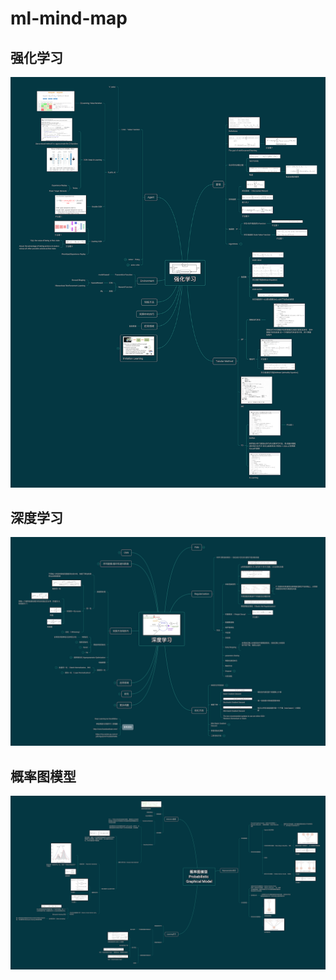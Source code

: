 # ml-mind-map
## 强化学习
![demo](https://raw.githubusercontent.com/Kailthen/ml-mind-map/master/%E5%BC%BA%E5%8C%96%E5%AD%A6%E4%B9%A0.png)

## 深度学习
![demo](https://raw.githubusercontent.com/Kailthen/ml-mind-map/master/%E6%B7%B1%E5%BA%A6%E5%AD%A6%E4%B9%A0.png)

## 概率图模型
![demo](https://raw.githubusercontent.com/Kailthen/ml-mind-map/master/%E6%A6%82%E7%8E%87%E5%9B%BE%E6%A8%A1%E5%9E%8B%20Probabilistic%20Graphical%20Model.png)
